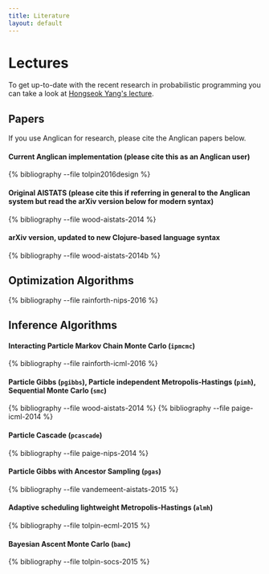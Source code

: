 ```yaml
---
title: Literature
layout: default
---
```



# Lectures

To get up-to-date with the recent research in probabilistic programming you can take a look at [Hongseok Yang's lecture](https://github.com/hongseok-yang/probprog18).

## Papers

If you use Anglican for research, please cite the Anglican papers below.

#### Current Anglican implementation (please cite this as an Anglican user)
{% bibliography --file tolpin2016design %}

#### Original AISTATS (please cite this if referring in general to the Anglican system but read the arXiv version below for modern syntax)
{% bibliography --file wood-aistats-2014 %}

#### arXiv version, updated to new Clojure-based language syntax
{% bibliography --file wood-aistats-2014b %}

## Optimization Algorithms

{% bibliography --file rainforth-nips-2016 %}

## Inference Algorithms

#### Interacting Particle Markov Chain Monte Carlo (`ipmcmc`)

{% bibliography --file rainforth-icml-2016 %}

#### Particle Gibbs (`pgibbs`), Particle independent Metropolis-Hastings (`pimh`), Sequential Monte Carlo (`smc`)

{% bibliography --file wood-aistats-2014 %}
{% bibliography --file paige-icml-2014 %}

#### Particle Cascade (`pcascade`)

{% bibliography --file paige-nips-2014 %}

#### Particle Gibbs with Ancestor Sampling (`pgas`)

{% bibliography --file vandemeent-aistats-2015 %}

#### Adaptive scheduling lightweight Metropolis-Hastings (`almh`)

{% bibliography --file tolpin-ecml-2015 %}

#### Bayesian Ascent Monte Carlo (`bamc`)

{% bibliography --file tolpin-socs-2015 %}



<!-- ## Probabilistic Programming in General

Auto-generated from [probabilistic-programming.org](http://probabilistic-programming.org/wiki/Home)

{% bibliography --file related %}
 -->

<!-- # Talks

- Particle Gibbs with Ancestor Sampling for Probabilistic Programs
  (*NIPS PP Workshop, 2014*)
  [[slides](http://www.robots.ox.ac.uk/~jwvdm/talks/pgas-nips-pp-workshop-2014/),
   [video](https://www.youtube.com/watch?v=TsarkYeDLW0)]

- A New Approach to Probabilistic Programming Inference
  (*Banff, 2014*)
  [[pdf](http://www.robots.ox.ac.uk/~fwood/talks/birs_banff_2014.pdf)]

- Probabilistic Programming
  (*Oxford, 2014*)
  [[pdf](http://www.robots.ox.ac.uk/~fwood/talks/ox_eng_dept_intro.pdf.pdf)]
 -->
